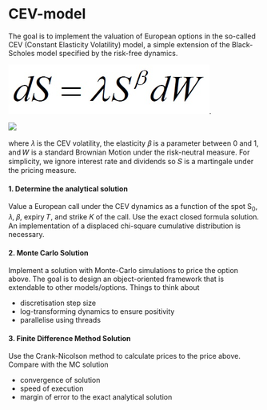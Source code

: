 # CEV-model
The goal is to implement the valuation of European options in the so-called CEV
(Constant Elasticity Volatility) model, a simple extension of the Black-Scholes model specified by the
risk-free dynamics.

![Simple CEV dynamics](SimpleCEV_dynamics.jpg "Simple CEV dynamics").

<img src="https://render.githubusercontent.com/render/math?math={\color{white}\dS = \lambda{S}^{\beta}dW}">

where 𝜆 is the CEV volatility, the elasticity 𝛽 is a parameter between 0 and 1, and 𝑊 is a standard
Brownian Motion under the risk-neutral measure. For simplicity, we ignore interest rate and
dividends so 𝑆 is a martingale under the pricing measure.

#### 1. Determine the analytical solution 
Value a European call under the CEV dynamics as a function of the spot S<sub>0</sub>, 𝜆, 𝛽, expiry 𝑇, and strike 𝐾 of the call.
Use the exact closed formula solution. An implementation of a displaced chi-square cumulative distribution is
necessary.

#### 2. Monte Carlo Solution
Implement a solution with Monte-Carlo simulations to price the option above. 
The goal is to design an object-oriented framework that is extendable to other models/options.
Things to think about
- discretisation step size
- log-transforming dynamics to ensure positivity
- parallelise using threads

#### 3. Finite Difference Method Solution
Use the Crank-Nicolson method to calculate prices to the price above.
Compare with the MC solution
- convergence of solution
- speed of execution
- margin of error to the exact analytical solution

